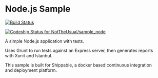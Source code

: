 Node.js Sample
=================

[![Build Status](https://api.shippable.com/projects/546b2557d46935d5fbbde501/badge?branchName=master)](https://app.shippable.com/projects/546b2557d46935d5fbbde501/builds/latest)

[ ![Codeship Status for NotTheUsual/sample_node](https://codeship.com/projects/ff4eee60-5146-0132-a472-0ea8256ccae9/status)](https://codeship.com/projects/48292)

A simple Node.js application with tests.

Uses Grunt to run tests against an Express server, then generates reports with Xunit and Istanbul.

This sample is built for Shippable, a docker based continuous integration and deployment platform.
